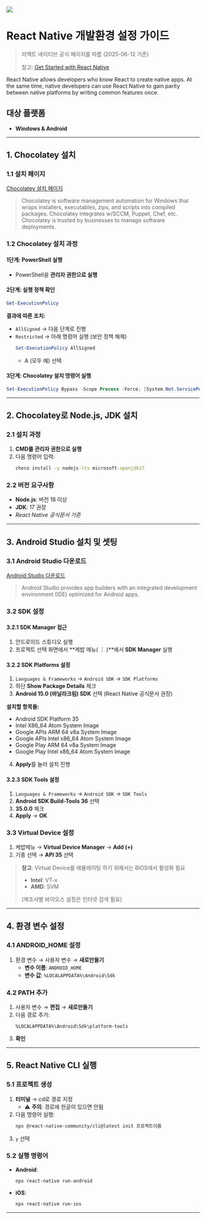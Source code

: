 <img src="https://blog.kakaocdn.net/dn/UZlxo/btsOwMzDv9v/AHK9znBkZAOcPAwYhH3Ab1/img.gif">



# React Native 개발환경 설정 가이드

> 리액트 네이티브 공식 페이지를 따름 (2025-06-12 기준)
> 
> 참고: [Get Started with React Native](https://reactnative.dev/docs/environment-setup)

React Native allows developers who know React to create native apps. At the same time, native developers can use React Native to gain parity between native platforms by writing common features once.

## 대상 플랫폼
- **Windows & Android**

---

## 1. Chocolatey 설치

### 1.1 설치 페이지
[Chocolatey 설치 페이지](https://chocolatey.org/install)

> Chocolatey is software management automation for Windows that wraps installers, executables, zips, and scripts into compiled packages. Chocolatey integrates w/SCCM, Puppet, Chef, etc. Chocolatey is trusted by businesses to manage software deployments.

### 1.2 Chocolatey 설치 과정

#### 1단계: PowerShell 실행
- PowerShell을 **관리자 권한으로 실행**

#### 2단계: 실행 정책 확인
```powershell
Get-ExecutionPolicy
```

**결과에 따른 조치:**
- `AllSigned` → 다음 단계로 진행
- `Restricted` → 아래 명령어 실행 (보안 정책 해제)
  ```powershell
  Set-ExecutionPolicy AllSigned
  ```
  - A (모두 예) 선택

#### 3단계: Chocolatey 설치 명령어 실행
```powershell
Set-ExecutionPolicy Bypass -Scope Process -Force; [System.Net.ServicePointManager]::SecurityProtocol = [System.Net.ServicePointManager]::SecurityProtocol -bor 3072; iex ((New-Object System.Net.WebClient).DownloadString('https://community.chocolatey.org/install.ps1'))
```

---

## 2. Chocolatey로 Node.js, JDK 설치

### 2.1 설치 과정
1. **CMD를 관리자 권한으로 실행**
2. 다음 명령어 입력:
   ```cmd
   choco install -y nodejs-lts microsoft-openjdk17
   ```

### 2.2 버전 요구사항
- **Node.js**: 버전 18 이상
- **JDK**: 17 권장
- *React Native 공식문서 기준*

---

## 3. Android Studio 설치 및 셋팅

### 3.1 Android Studio 다운로드
[Android Studio 다운로드](https://developer.android.com/studio?hl=ko)

> Android Studio provides app builders with an integrated development environment (IDE) optimized for Android apps.

### 3.2 SDK 설정

#### 3.2.1 SDK Manager 접근
1. 안드로이드 스튜디오 실행
2. 프로젝트 선택 화면에서 **케밥 메뉴( ⋮ )**에서 **SDK Manager** 실행

#### 3.2.2 SDK Platforms 설정
1. `Languages & Frameworks` → `Android SDK` → `SDK Platforms`
2. 하단 **Show Package Details** 체크
3. **Android 15.0 (바닐라크림) SDK** 선택 (React Native 공식문서 권장)

**설치할 항목들:**
- Android SDK Platform 35
- Intel X86_64 Atom System Image
- Google APIs ARM 64 v8a System Image
- Google APIs Intel x86_64 Atom System Image
- Google Play ARM 64 v8a System Image
- Google Play Intel x86_64 Atom System Image

4. **Apply**를 눌러 설치 진행

#### 3.2.3 SDK Tools 설정
1. `Languages & Frameworks` → `Android SDK` → `SDK Tools`
2. **Android SDK Build-Tools 36** 선택
3. **35.0.0** 체크
4. **Apply** → **OK**

### 3.3 Virtual Device 설정
1. 케밥메뉴 → **Virtual Device Manager** → **Add (+)**
2. 기종 선택 → **API 35** 선택

> **참고**: Virtual Device를 에뮬레이팅 하기 위해서는 BIOS에서 활성화 필요
> - **Intel**: VT-x
> - **AMD**: SVM
> 
> (제조사별 바이오스 설정은 인터넷 검색 필요)

---

## 4. 환경 변수 설정

### 4.1 ANDROID_HOME 설정
1. 환경 변수 → 사용자 변수 → **새로만들기**
   - **변수 이름**: `ANDROID_HOME`
   - **변수 값**: `%LOCALAPPDATA%\Android\Sdk`

### 4.2 PATH 추가
1. 사용자 변수 → **편집** → **새로만들기**
2. 다음 경로 추가:
   ```
   %LOCALAPPDATA%\Android\Sdk\platform-tools
   ```
3. **확인**

---

## 5. React Native CLI 실행

### 5.1 프로젝트 생성
1. **터미널** → cd로 경로 지정 
   - ⚠️ **주의**: 경로에 한글이 있으면 안됨
2. 다음 명령어 실행:
   ```bash
   npx @react-native-community/cli@latest init 프로젝트이름
   ```
3. `y` 선택

### 5.2 실행 명령어
- **Android**: 
  ```bash
  npx react-native run-android
  ```
- **iOS**: 
  ```bash
  npx react-native run-ios
  ```

---
